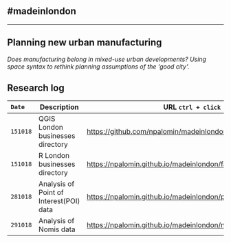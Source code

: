 ## #madeinlondon
---
## Planning new urban manufacturing

*Does manufacturing belong in mixed-use urban developments? Using
space syntax to rethink planning assumptions of the ‘good city'.*

## Research log

|`Date`|Description|URL `ctrl + click`|
|:---|---|---|
|`151018`|QGIS London businesses directory|https://github.com/npalomin/madeinlondon/blob/master/AUX.md |
|`151018`|R London businesses directory|https://npalomin.github.io/madeinlondon/fame.html  |
|`281018`|Analysis of Point of Interest(POI) data|https://npalomin.github.io/madeinlondon/poi.html |
|`291018`|Analysis of Nomis data|https://npalomin.github.io/madeinlondon/nomis.html  |



